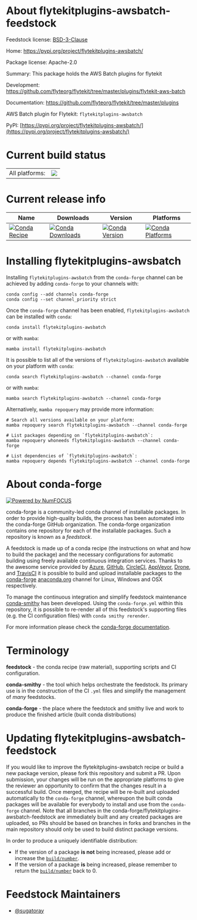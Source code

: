 About flytekitplugins-awsbatch-feedstock
========================================

Feedstock license: [BSD-3-Clause](https://github.com/conda-forge/flytekitplugins-awsbatch-feedstock/blob/main/LICENSE.txt)

Home: https://pypi.org/project/flytekitplugins-awsbatch/

Package license: Apache-2.0

Summary: This package holds the AWS Batch plugins for flytekit

Development: https://github.com/flyteorg/flytekit/tree/master/plugins/flytekit-aws-batch

Documentation: https://github.com/flyteorg/flytekit/tree/master/plugins

AWS Batch plugin for Flytekit: `flytekitplugins-awsbatch`

PyPI: [https://pypi.org/project/flytekitplugins-awsbatch/](https://pypi.org/project/flytekitplugins-awsbatch/)


Current build status
====================


<table><tr><td>All platforms:</td>
    <td>
      <a href="https://dev.azure.com/conda-forge/feedstock-builds/_build/latest?definitionId=16908&branchName=main">
        <img src="https://dev.azure.com/conda-forge/feedstock-builds/_apis/build/status/flytekitplugins-awsbatch-feedstock?branchName=main">
      </a>
    </td>
  </tr>
</table>

Current release info
====================

| Name | Downloads | Version | Platforms |
| --- | --- | --- | --- |
| [![Conda Recipe](https://img.shields.io/badge/recipe-flytekitplugins--awsbatch-green.svg)](https://anaconda.org/conda-forge/flytekitplugins-awsbatch) | [![Conda Downloads](https://img.shields.io/conda/dn/conda-forge/flytekitplugins-awsbatch.svg)](https://anaconda.org/conda-forge/flytekitplugins-awsbatch) | [![Conda Version](https://img.shields.io/conda/vn/conda-forge/flytekitplugins-awsbatch.svg)](https://anaconda.org/conda-forge/flytekitplugins-awsbatch) | [![Conda Platforms](https://img.shields.io/conda/pn/conda-forge/flytekitplugins-awsbatch.svg)](https://anaconda.org/conda-forge/flytekitplugins-awsbatch) |

Installing flytekitplugins-awsbatch
===================================

Installing `flytekitplugins-awsbatch` from the `conda-forge` channel can be achieved by adding `conda-forge` to your channels with:

```
conda config --add channels conda-forge
conda config --set channel_priority strict
```

Once the `conda-forge` channel has been enabled, `flytekitplugins-awsbatch` can be installed with `conda`:

```
conda install flytekitplugins-awsbatch
```

or with `mamba`:

```
mamba install flytekitplugins-awsbatch
```

It is possible to list all of the versions of `flytekitplugins-awsbatch` available on your platform with `conda`:

```
conda search flytekitplugins-awsbatch --channel conda-forge
```

or with `mamba`:

```
mamba search flytekitplugins-awsbatch --channel conda-forge
```

Alternatively, `mamba repoquery` may provide more information:

```
# Search all versions available on your platform:
mamba repoquery search flytekitplugins-awsbatch --channel conda-forge

# List packages depending on `flytekitplugins-awsbatch`:
mamba repoquery whoneeds flytekitplugins-awsbatch --channel conda-forge

# List dependencies of `flytekitplugins-awsbatch`:
mamba repoquery depends flytekitplugins-awsbatch --channel conda-forge
```


About conda-forge
=================

[![Powered by
NumFOCUS](https://img.shields.io/badge/powered%20by-NumFOCUS-orange.svg?style=flat&colorA=E1523D&colorB=007D8A)](https://numfocus.org)

conda-forge is a community-led conda channel of installable packages.
In order to provide high-quality builds, the process has been automated into the
conda-forge GitHub organization. The conda-forge organization contains one repository
for each of the installable packages. Such a repository is known as a *feedstock*.

A feedstock is made up of a conda recipe (the instructions on what and how to build
the package) and the necessary configurations for automatic building using freely
available continuous integration services. Thanks to the awesome service provided by
[Azure](https://azure.microsoft.com/en-us/services/devops/), [GitHub](https://github.com/),
[CircleCI](https://circleci.com/), [AppVeyor](https://www.appveyor.com/),
[Drone](https://cloud.drone.io/welcome), and [TravisCI](https://travis-ci.com/)
it is possible to build and upload installable packages to the
[conda-forge](https://anaconda.org/conda-forge) [anaconda.org](https://anaconda.org/)
channel for Linux, Windows and OSX respectively.

To manage the continuous integration and simplify feedstock maintenance
[conda-smithy](https://github.com/conda-forge/conda-smithy) has been developed.
Using the ``conda-forge.yml`` within this repository, it is possible to re-render all of
this feedstock's supporting files (e.g. the CI configuration files) with ``conda smithy rerender``.

For more information please check the [conda-forge documentation](https://conda-forge.org/docs/).

Terminology
===========

**feedstock** - the conda recipe (raw material), supporting scripts and CI configuration.

**conda-smithy** - the tool which helps orchestrate the feedstock.
                   Its primary use is in the construction of the CI ``.yml`` files
                   and simplify the management of *many* feedstocks.

**conda-forge** - the place where the feedstock and smithy live and work to
                  produce the finished article (built conda distributions)


Updating flytekitplugins-awsbatch-feedstock
===========================================

If you would like to improve the flytekitplugins-awsbatch recipe or build a new
package version, please fork this repository and submit a PR. Upon submission,
your changes will be run on the appropriate platforms to give the reviewer an
opportunity to confirm that the changes result in a successful build. Once
merged, the recipe will be re-built and uploaded automatically to the
`conda-forge` channel, whereupon the built conda packages will be available for
everybody to install and use from the `conda-forge` channel.
Note that all branches in the conda-forge/flytekitplugins-awsbatch-feedstock are
immediately built and any created packages are uploaded, so PRs should be based
on branches in forks and branches in the main repository should only be used to
build distinct package versions.

In order to produce a uniquely identifiable distribution:
 * If the version of a package **is not** being increased, please add or increase
   the [``build/number``](https://docs.conda.io/projects/conda-build/en/latest/resources/define-metadata.html#build-number-and-string).
 * If the version of a package **is** being increased, please remember to return
   the [``build/number``](https://docs.conda.io/projects/conda-build/en/latest/resources/define-metadata.html#build-number-and-string)
   back to 0.

Feedstock Maintainers
=====================

* [@sugatoray](https://github.com/sugatoray/)

